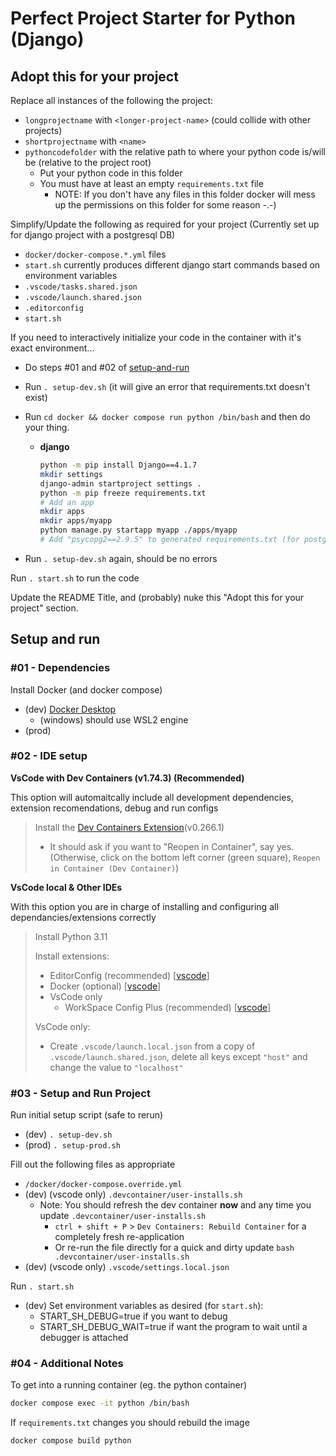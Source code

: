 # Perfect Project Starter for Python (Django)

## Adopt this for your project

Replace all instances of the following the project:
* `longprojectname` with `<longer-project-name>` (could collide with other projects)
* `shortprojectname` with `<name>`
* `pythoncodefolder` with the relative path to where your python code is/will be (relative to the project root)
    * Put your python code in this folder
    * You must have at least an empty `requirements.txt` file
        * NOTE: If you don't have any files in this folder docker will mess up the permissions on this folder for some reason -.-)

Simplify/Update the following as required for your project (Currently set up for django project with a postgresql DB)
* `docker/docker-compose.*.yml` files
* `start.sh` currently produces different django start commands based on environment variables
* `.vscode/tasks.shared.json`
* `.vscode/launch.shared.json`
* `.editorconfig`
* `start.sh`

If you need to interactively initialize your code in the container with it's exact environment...
* Do steps #01 and #02 of [setup-and-run](#setup-and-run)
* Run `. setup-dev.sh` (it will give an error that requirements.txt doesn't exist)
* Run `cd docker && docker compose run python /bin/bash` and then do your thing.
    * **django**
        ```bash
        python -m pip install Django==4.1.7
        mkdir settings
        django-admin startproject settings .
        python -m pip freeze requirements.txt
        # Add an app
        mkdir apps
        mkdir apps/myapp
        python manage.py startapp myapp ./apps/myapp
        # Add "psycopg2==2.9.5" to generated requirements.txt (for postgresql)
        ```

* Run `. setup-dev.sh` again, should be no errors

Run `. start.sh` to run the code

Update the README Title, and (probably) nuke this "Adopt this for your project" section.

## Setup and run

### #01 - Dependencies

Install Docker (and docker compose)
* (dev) [Docker Desktop](https://www.docker.com/products/docker-desktop/)
    * (windows) should use WSL2 engine
* (prod)

### #02 - IDE setup

**VsCode with Dev Containers (v1.74.3) (Recommended)**

This option will automaitcally include all development dependencies, extension recomendations, debug and run configs

> Install the [Dev Containers Extension](https://marketplace.visualstudio.com/items?itemName=ms-vscode-remote.remote-containers)(v0.266.1)
> * It should ask if you want to "Reopen in Container", say yes. (Otherwise, click on the bottom left corner (green square), `Reopen in Container (Dev Container)`)

**VsCode local & Other IDEs**

With this option you are in charge of installing and configuring all dependancies/extensions correctly

> Install Python 3.11
>
> Install extensions:
> * EditorConfig (recommended) [[vscode](https://marketplace.visualstudio.com/items?itemName=EditorConfig.EditorConfig)]
> * Docker (optional) [[vscode](https://marketplace.visualstudio.com/items?itemName=ms-azuretools.vscode-docker)]
> * VsCode only
>   * WorkSpace Config Plus (recommended) [[vscode](https://marketplace.visualstudio.com/items?itemName=swellaby.workspace-config-plus)]
>
> VsCode only:
> * Create `.vscode/launch.local.json` from a copy of `.vscode/launch.shared.json`, delete all keys except `"host"` and change the value to `"localhost"`

### #03 - Setup and Run Project

Run initial setup script (safe to rerun)
* (dev) `. setup-dev.sh`
* (prod) `. setup-prod.sh`

Fill out the following files as appropriate
* `/docker/docker-compose.override.yml`
* (dev) (vscode only) `.devcontainer/user-installs.sh`
    * Note: You should refresh the dev container **now** and any time you update `.devcontainer/user-installs.sh`
        * `ctrl + shift + P` > `Dev Containers: Rebuild Container` for a completely fresh re-application
        * Or re-run the file directly for a quick and dirty update `bash .devcontainer/user-installs.sh`
* (dev) (vscode only) `.vscode/settings.local.json`

Run `. start.sh`
* (dev) Set environment variables as desired (for `start.sh`):
    * START_SH_DEBUG=true if you want to debug
    * START_SH_DEBUG_WAIT=true if want the program to wait until a debugger is attached

### #04 - Additional Notes

To get into a running container (eg. the python container)
```bash
docker compose exec -it python /bin/bash
```
If `requirements.txt` changes you should rebuild the image
```bash
docker compose build python
```
